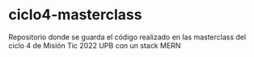 # ciclo4-masterclass
Repositorio donde se guarda el código realizado en las masterclass del ciclo 4 de Misión Tic 2022 UPB con un stack MERN
